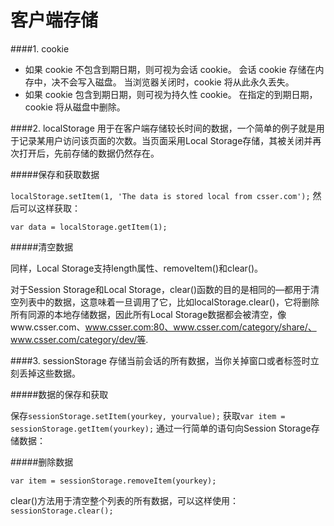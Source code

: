# 客户端存储
####1. cookie

* 如果 cookie 不包含到期日期，则可视为会话 cookie。 会话 cookie 存储在内存中，决不会写入磁盘。 当浏览器关闭时，cookie 将从此永久丢失。
* 如果 cookie 包含到期日期，则可视为持久性 cookie。 在指定的到期日期，cookie 将从磁盘中删除。

####2. localStorage
用于在客户端存储较长时间的数据，一个简单的例子就是用于记录某用户访问该页面的次数。当页面采用Local Storage存储，其被关闭并再次打开后，先前存储的数据仍然存在。

#####保存和获取数据

```localStorage.setItem(1, 'The data is stored local from csser.com');```
然后可以这样获取：

```var data = localStorage.getItem(1);```

#####清空数据

同样，Local Storage支持length属性、removeItem()和clear()。

对于Session Storage和Local Storage，clear()函数的目的是相同的—都用于清空列表中的数据，这意味着一旦调用了它，比如localStorage.clear()，它将删除所有同源的本地存储数据，因此所有Local Storage数据都会被清空，像www.csser.com、www.csser.com:80、www.csser.com/category/share/、www.csser.com/category/dev/等.

####3. sessionStorage
存储当前会话的所有数据，当你关掉窗口或者标签时立刻丢掉这些数据。

#####数据的保存和获取

保存```sessionStorage.setItem(yourkey, yourvalue);```
获取```var item = sessionStorage.getItem(yourkey);```
通过一行简单的语句向Session Storage存储数据：

#####删除数据

```var item = sessionStorage.removeItem(yourkey);```

clear()方法用于清空整个列表的所有数据，可以这样使用：
```sessionStorage.clear();```